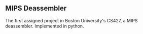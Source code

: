 MIPS Deassembler
----------------

The first assigned project in Boston University's CS427, a MIPS deassembler.
Implemented in python.
